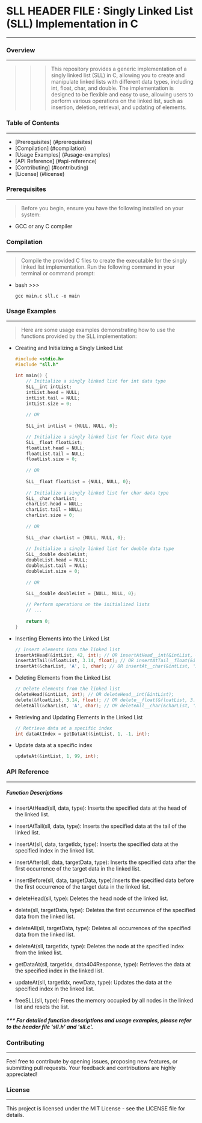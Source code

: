 # SLL HEADER FILE : Singly Linked List (SLL) Implementation in C
---
### Overview
---
>>> This repository provides a generic implementation of a singly linked list (SLL) in C, allowing you to create and manipulate linked lists with different data types, including int, float, char, and double. The implementation is designed to be flexible and easy to use, allowing users to perform various operations on the linked list, such as insertion, deletion, retrieval, and updating of elements.

### Table of Contents
---
- [Prerequisites] (#prerequisites)
- [Compilation] (#compilation)
- [Usage Examples] (#usage-examples)
- [API Reference] (#api-reference)
- [Contributing] (#contributing)
- [License] (#license)

### Prerequisites
---
>Before you begin, ensure you have the following installed on your system:
- GCC or any C compiler

### Compilation
---
> Compile the provided C files to create the executable for the singly linked list implementation. Run the following command in your terminal or command prompt:

* bash >>>
    ```
    gcc main.c sll.c -o main
    ```
### Usage Examples
---
> Here are some usage examples demonstrating how to use the functions provided by the SLL implementation:

* Creating and Initializing a Singly Linked List

    ```c
    #include <stdio.h>
    #include "sll.h"
    
    int main() {
        // Initialize a singly linked list for int data type
        SLL__int intList;
        intList.head = NULL;
        intList.tail = NULL;
        intList.size = 0;
        
        // OR
        
        SLL_int intList = {NULL, NULL, 0};
    
        // Initialize a singly linked list for float data type
        SLL__float floatList;
        floatList.head = NULL;
        floatList.tail = NULL;
        floatList.size = 0;
        
        // OR
        
        SLL__float floatList = {NULL, NULL, 0};
        
        // Initialize a singly linked list for char data type
        SLL__char charList;
        charList.head = NULL;
        charList.tail = NULL;
        charList.size = 0;
            
        // OR
        
        SLL__char charList = {NULL, NULL, 0};
        
        // Initialize a singly linked list for double data type
        SLL__double doubleList;
        doubleList.head = NULL;
        doubleList.tail = NULL;
        doubleList.size = 0;
        
        // OR
        
        SLL__double doubleList = {NULL, NULL, 0};
    
        // Perform operations on the initialized lists
        // ...
        
        return 0;
    }
    ```
* Inserting Elements into the Linked List
    ```c
    // Insert elements into the linked list
    insertAtHead(&intList, 42, int); // OR insertAtHead__int(&intList, 42);
    insertAtTail(&floatList, 3.14, float); // OR insertAtTail__float(&intList, 3.14);
    insertAt(&charList, 'A', 1, char); // OR insertAt__char(&intList, 'A');
    ```
* Deleting Elements from the Linked List
    ```c
    // Delete elements from the linked list
    deleteHead(&intList, int); // OR deleteHead__int(&intList);
    delete(&floatList, 3.14, float); // OR delete__float(&floatList, 3.14);
    deleteAll(&charList, 'A', char); // OR deleteAll__char(&charList, 'A');
    ```
* Retrieving and Updating Elements in the Linked List
    ```c
    // Retrieve data at a specific index
    int dataAtIndex = getDataAt(&intList, 1, -1, int);
    ```
* Update data at a specific index
    ```c
    updateAt(&intList, 1, 99, int);
    ```
### API Reference
---
##### Function Descriptions
* insertAtHead(sll, data, type): Inserts the specified data at the head of the linked list.

* insertAtTail(sll, data, type): Inserts the specified data at the tail of the linked list.

* insertAt(sll, data, targetIdx, type): Inserts the specified data at the specified index in the linked list.

* insertAfter(sll, data, targetData, type):  Inserts the specified data after the first occurrence of the target data in the linked list.

* insertBefore(sll, data, targetData, type):Inserts the specified data before the first occurrence of the target data in the linked list.

* deleteHead(sll, type): Deletes the head node of the linked list.

* delete(sll, targetData, type): Deletes the first occurrence of the specified data from the linked list.

* deleteAll(sll, targetData, type): Deletes all occurrences of the specified data from the linked list.

* deleteAt(sll, targetIdx, type): Deletes the node at the specified index from the linked list.

* getDataAt(sll, targetIdx, data404Response, type): Retrieves the data at the specified index in the linked list.

* updateAt(sll, targetIdx, newData, type): Updates the data at the specified index in the linked list.

* freeSLL(sll, type): Frees the memory occupied by all nodes in the linked list and resets the list.

##### *** For detailed function descriptions and usage examples, please refer to the header file 'sll.h' and 'sll.c'.

### Contributing
---
Feel free to contribute by opening issues, proposing new features, or submitting pull requests. Your feedback and contributions are highly appreciated!

### License
---
This project is licensed under the MIT License - see the LICENSE file for details.